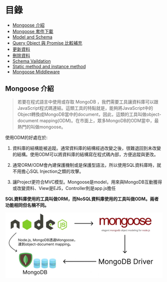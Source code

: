 # 目錄

- [Mongoose 介紹](#Mongoose-介紹)
- [Mongoose 套件下載](#Mongoose-套件下載)
- [Model and Schema](#Model-and-Schema)
- [Query Object 與 Promise 比較補充](#Query-Object-與-Promise-比較補充)
- [更新資料](#更新資料)
- [刪除資料](#刪除資料)
- [Schema Vaildation](#Schema-Vaildation)
- [Static method and instance method](#Static-method-and-instance-method)
- [Mongoose Middleware](#Mongoose-Middleware)

## Mongoose 介紹

> 若要在程式語言中使用或存取 MongoDB ，我們需要工具讓資料庫可以跟JavaScript程式碼連結。這類工具的特點就是，能夠將JavaScript中的Object轉換成MongoDB當中的document，因此，這類的工具叫做object-document mapping(ODM)。在市面上，眾多MongoDB的ODM當中，最熱門的叫做mongoose。

使用ODM的好處在於:

1. 資料庫的結構能被追蹤。通常資料庫的結構經過改變之後，很難退回到未改變的結構。使用ODM可以將資料庫的結構寫在程式碼內部，方便追蹤與更改。

2. 通常ORM/ODM會內建保護機制或是保護型語法，所以使用SQL資料庫時，就不用擔心SQL Injection之類的攻擊。

3. 讓Project更符合MVC模型。Mongoose是model，用來與MongoDB互動獲得或改變資料、View是EJS，Controller則是app.js擔任

**SQL資料庫使用的工具叫做ORM，而NoSQL資料庫使用的工具叫做ODM。兩者功能相同但名稱不同。**

  ![Mongoose](../img/Mongoose/CN01.png)